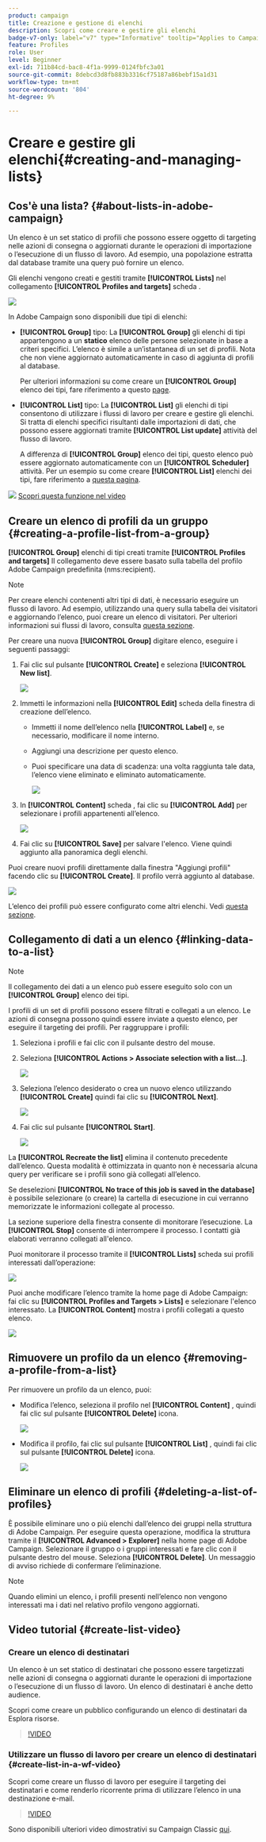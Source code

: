 ```yaml
---
product: campaign
title: Creazione e gestione di elenchi
description: Scopri come creare e gestire gli elenchi
badge-v7-only: label="v7" type="Informative" tooltip="Applies to Campaign Classic v7 only"
feature: Profiles
role: User
level: Beginner
exl-id: 711b84cd-bac8-4f1a-9999-0124fbfc3a01
source-git-commit: 8debcd3d8fb883b3316cf75187a86bebf15a1d31
workflow-type: tm+mt
source-wordcount: '804'
ht-degree: 9%

---
```


# Creare e gestire gli elenchi{#creating-and-managing-lists}



## Cos&#39;è una lista? {#about-lists-in-adobe-campaign}

Un elenco è un set statico di profili che possono essere oggetto di targeting nelle azioni di consegna o aggiornati durante le operazioni di importazione o l’esecuzione di un flusso di lavoro. Ad esempio, una popolazione estratta dal database tramite una query può fornire un elenco.

Gli elenchi vengono creati e gestiti tramite **[!UICONTROL Lists]** nel collegamento **[!UICONTROL Profiles and targets]** scheda .

![](assets/s_ncs_user_interface_group_link.png)

In Adobe Campaign sono disponibili due tipi di elenchi:

* **[!UICONTROL Group]** tipo: La **[!UICONTROL Group]** gli elenchi di tipi appartengono a un **statico** elenco delle persone selezionate in base a criteri specifici. L’elenco è simile a un’istantanea di un set di profili. Nota che non viene aggiornato automaticamente in caso di aggiunta di profili al database.

   Per ulteriori informazioni su come creare un **[!UICONTROL Group]** elenco dei tipi, fare riferimento a questo [page](#creating-a-profile-list-from-a-group).

* **[!UICONTROL List]** tipo: La **[!UICONTROL List]** gli elenchi di tipi consentono di utilizzare i flussi di lavoro per creare e gestire gli elenchi. Si tratta di elenchi specifici risultanti dalle importazioni di dati, che possono essere aggiornati tramite **[!UICONTROL List update]** attività del flusso di lavoro.

   A differenza di **[!UICONTROL Group]** elenco dei tipi, questo elenco può essere aggiornato automaticamente con un **[!UICONTROL Scheduler]** attività. Per un esempio su come creare **[!UICONTROL List]** elenchi dei tipi, fare riferimento a [questa pagina](../../workflow/using/list-update.md).

![](assets/do-not-localize/how-to-video.png) [Scopri questa funzione nel video](#create-list-video)

## Creare un elenco di profili da un gruppo {#creating-a-profile-list-from-a-group}

**[!UICONTROL Group]** elenchi di tipi creati tramite **[!UICONTROL Profiles and targets]** Il collegamento deve essere basato sulla tabella del profilo Adobe Campaign predefinita (nms:recipient).

>[!NOTE]
>
>Per creare elenchi contenenti altri tipi di dati, è necessario eseguire un flusso di lavoro. Ad esempio, utilizzando una query sulla tabella dei visitatori e aggiornando l’elenco, puoi creare un elenco di visitatori. Per ulteriori informazioni sui flussi di lavoro, consulta [questa sezione](../../workflow/using/about-workflows.md).

Per creare una nuova **[!UICONTROL Group]** digitare elenco, eseguire i seguenti passaggi:

1. Fai clic sul pulsante **[!UICONTROL Create]** e seleziona **[!UICONTROL New list]**.

   ![](assets/s_ncs_user_new_group.png)

1. Immetti le informazioni nella **[!UICONTROL Edit]** scheda della finestra di creazione dell’elenco.

   * Immetti il nome dell’elenco nella **[!UICONTROL Label]** e, se necessario, modificare il nome interno.
   * Aggiungi una descrizione per questo elenco.
   * Puoi specificare una data di scadenza: una volta raggiunta tale data, l’elenco viene eliminato e eliminato automaticamente.

      ![](assets/list_expiration_date.png)

1. In **[!UICONTROL Content]** scheda , fai clic su **[!UICONTROL Add]** per selezionare i profili appartenenti all’elenco.

   ![](assets/s_ncs_user_add_group.png)

1. Fai clic su **[!UICONTROL Save]** per salvare l&#39;elenco. Viene quindi aggiunto alla panoramica degli elenchi.

Puoi creare nuovi profili direttamente dalla finestra &quot;Aggiungi profili&quot; facendo clic su **[!UICONTROL Create]**. Il profilo verrà aggiunto al database.

![](assets/s_ncs_user_new_recipient_from_group.png)

L’elenco dei profili può essere configurato come altri elenchi. Vedi [questa sezione](../../platform/using/adobe-campaign-workspace.md#configuring-lists).

## Collegamento di dati a un elenco {#linking-data-to-a-list}

>[!NOTE]
>
>Il collegamento dei dati a un elenco può essere eseguito solo con un **[!UICONTROL Group]** elenco dei tipi.

I profili di un set di profili possono essere filtrati e collegati a un elenco. Le azioni di consegna possono quindi essere inviate a questo elenco, per eseguire il targeting dei profili. Per raggruppare i profili:

1. Seleziona i profili e fai clic con il pulsante destro del mouse.
1. Seleziona **[!UICONTROL Actions > Associate selection with a list...]**.

   ![](assets/s_ncs_user_add_selection_to_group.png)

1. Seleziona l’elenco desiderato o crea un nuovo elenco utilizzando **[!UICONTROL Create]** quindi fai clic su **[!UICONTROL Next]**.

   ![](assets/s_ncs_user_add_selection_to_group_2.png)

1. Fai clic sul pulsante **[!UICONTROL Start]**.

   ![](assets/s_ncs_user_add_selection_to_group_3.png)

La **[!UICONTROL Recreate the list]** elimina il contenuto precedente dall’elenco. Questa modalità è ottimizzata in quanto non è necessaria alcuna query per verificare se i profili sono già collegati all’elenco.

Se deselezioni **[!UICONTROL No trace of this job is saved in the database]** è possibile selezionare (o creare) la cartella di esecuzione in cui verranno memorizzate le informazioni collegate al processo.

La sezione superiore della finestra consente di monitorare l’esecuzione. La **[!UICONTROL Stop]** consente di interrompere il processo. I contatti già elaborati verranno collegati all&#39;elenco.

Puoi monitorare il processo tramite il **[!UICONTROL Lists]** scheda sui profili interessati dall’operazione:

![](assets/s_ncs_user_add_selection_to_group_4.png)

Puoi anche modificare l’elenco tramite la home page di Adobe Campaign: fai clic su **[!UICONTROL Profiles and Targets > Lists]** e selezionare l&#39;elenco interessato. La **[!UICONTROL Content]** mostra i profili collegati a questo elenco.

![](assets/s_ncs_user_add_selection_to_group_5.png)

## Rimuovere un profilo da un elenco {#removing-a-profile-from-a-list}

Per rimuovere un profilo da un elenco, puoi:

* Modifica l’elenco, seleziona il profilo nel **[!UICONTROL Content]** , quindi fai clic sul pulsante **[!UICONTROL Delete]** icona.

   ![](assets/list_remove_a_recipient.png)

* Modifica il profilo, fai clic sul pulsante **[!UICONTROL List]** , quindi fai clic sul pulsante **[!UICONTROL Delete]** icona.

   ![](assets/recipient_remove_a_list.png)

## Eliminare un elenco di profili {#deleting-a-list-of-profiles}

È possibile eliminare uno o più elenchi dall’elenco dei gruppi nella struttura di Adobe Campaign. Per eseguire questa operazione, modifica la struttura tramite il **[!UICONTROL Advanced > Explorer]** nella home page di Adobe Campaign. Selezionare il gruppo o i gruppi interessati e fare clic con il pulsante destro del mouse. Seleziona **[!UICONTROL Delete]**. Un messaggio di avviso richiede di confermare l’eliminazione.

>[!NOTE]
>
>Quando elimini un elenco, i profili presenti nell’elenco non vengono interessati ma i dati nel relativo profilo vengono aggiornati.

## Video tutorial {#create-list-video}

### Creare un elenco di destinatari

Un elenco è un set statico di destinatari che possono essere targetizzati nelle azioni di consegna o aggiornati durante le operazioni di importazione o l’esecuzione di un flusso di lavoro. Un elenco di destinatari è anche detto audience.

Scopri come creare un pubblico configurando un elenco di destinatari da Esplora risorse.

>[!VIDEO](https://video.tv.adobe.com/v/25602/quality=12)

### Utilizzare un flusso di lavoro per creare un elenco di destinatari {#create-list-in-a-wf-video}

Scopri come creare un flusso di lavoro per eseguire il targeting dei destinatari e come renderlo ricorrente prima di utilizzare l’elenco in una destinazione e-mail.

>[!VIDEO](https://video.tv.adobe.com/v/25603?quality=12)

Sono disponibili ulteriori video dimostrativi su Campaign Classic [qui](https://experienceleague.adobe.com/docs/campaign-classic-learn/tutorials/overview.html?lang=it).
